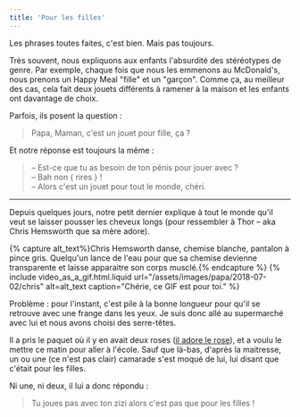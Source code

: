 ```yaml
---
title: 'Pour les filles'
---
```


Les phrases toutes faites, c'est bien. Mais pas toujours.

<!-- more -->

Très souvent, nous expliquons aux enfants l'absurdité des stéréotypes de genre. Par exemple, chaque fois que nous les emmenons au McDonald's, nous prenons un Happy Meal "fille" et un "garçon". Comme ça, au meilleur des cas, cela fait deux jouets différents à ramener à la maison et les enfants ont davantage de choix.

Parfois, ils posent la question :

> Papa, Maman, c'est un jouet pour fille, ça ?

Et notre réponse est toujours la même :

> – Est-ce que tu as besoin de ton pénis pour jouer avec ?  
> – Bah non { rires } !  
> – Alors c'est un jouet pour tout le monde, chéri.

---

Depuis quelques jours, notre petit dernier explique à tout le monde qu'il veut se laisser pousser les cheveux longs (pour ressembler à Thor – aka Chris Hemsworth que sa mère adore).

{% capture alt_text%}Chris Hemsworth danse, chemise blanche, pantalon à pince gris. Quelqu'un lance de l'eau pour que sa chemise devienne transparente et laisse apparaitre son corps musclé.{% endcapture %} {% include video_as_a_gif.html.liquid
url="/assets/images/papa/2018-07-02/chris"
alt=alt_text
caption="Chérie, ce GIF est pour toi."
%}

Problème : pour l'instant, c'est pile à la bonne longueur pour qu'il se retrouve avec une frange dans les yeux. Je suis donc allé au supermarché avec lui et nous avons choisi des serre-têtes.

Il a pris le paquet où il y en avait deux roses ([il adore le rose](/notes/2015-11-son-choix/)), et a voulu le mettre ce matin pour aller à l'école. Sauf que là-bas, d'après la maitresse, un ou une (ce n'est pas clair) camarade s'est moqué de lui, lui disant que c'était pour les filles.

Ni une, ni deux, il lui a donc répondu :

> Tu joues pas avec ton zizi alors c'est pas que pour les filles !
